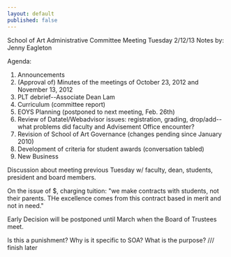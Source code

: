 ```yaml
---
layout: default
published: false
---
```


School of Art Administrative Committee Meeting Tuesday 2/12/13
Notes by: Jenny Eagleton

Agenda:
1. Announcements
2. (Approval of) Minutes of the meetings of October 23, 2012 and November 13, 2012
3. PLT debrief--Associate Dean Lam
4. Curriculum (committee report)
5. EOYS Planning (postponed to next meeting, Feb. 26th)
6. Review of Datatel/Webadvisor issues: registration, grading, drop/add--what problems did faculty and Advisement Office encounter?
7. Revision of School of Art Governance (changes pending since January 2010)
8. Development of criteria for student awards (conversation tabled)
9. New Business

Discussion about meeting previous Tuesday w/ faculty, dean, students, president and board members. 

On the issue of $, charging tuition:
"we make contracts with students, not their parents. THe excellence comes from this contract based in merit and not in need."

Early Decision will be postponed until March when the Board of Trustees meet.

Is this a punishment? Why is it specific to SOA? What is the purpose?
/// finish later